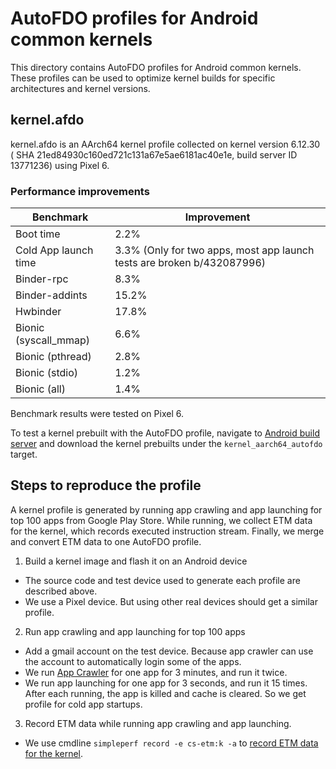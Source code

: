 
# AutoFDO profiles for Android common kernels

This directory contains AutoFDO profiles for Android common kernels. These profiles can be used to
optimize kernel builds for specific architectures and kernel versions.

## kernel.afdo

kernel.afdo is an AArch64 kernel profile collected on kernel version 6.12.30 (
SHA 21ed84930c160ed721c131a67e5ae6181ac40e1e, build server ID 13771236) using Pixel 6.

### Performance improvements

| Benchmark             | Improvement                                                            |
| --------------------- | ---------------------------------------------------------------------- |
| Boot time             | 2.2%                                                                   |
| Cold App launch time  | 3.3% (Only for two apps, most app launch tests are broken b/432087996) |
| Binder-rpc            | 8.3%                                                                   |
| Binder-addints        | 15.2%                                                                  |
| Hwbinder              | 17.8%                                                                  |
| Bionic (syscall_mmap) | 6.6%                                                                   |
| Bionic (pthread)      | 2.8%                                                                   |
| Bionic (stdio)        | 1.2%                                                                   |
| Bionic (all)          | 1.4%                                                                   |

Benchmark results were tested on Pixel 6.

To test a kernel prebuilt with the AutoFDO profile, navigate to [Android build server](
https://ci.android.com/builds/branches/aosp_kernel-common-android16-6.12/grid) and download
the kernel prebuilts under the `kernel_aarch64_autofdo` target.

## Steps to reproduce the profile

A kernel profile is generated by running app crawling and app launching for top 100 apps from Google
Play Store. While running, we collect ETM data for the kernel, which records executed instruction
stream. Finally, we merge and convert ETM data to one AutoFDO profile.

1. Build a kernel image and flash it on an Android device
  * The source code and test device used to generate each profile are described above.
  * We use a Pixel device. But using other real devices should get a similar profile.

2. Run app crawling and app launching for top 100 apps
  * Add a gmail account on the test device. Because app crawler can use the account to automatically
    login some of the apps.
  * We run [App Crawler](https://developer.android.com/studio/test/other-testing-tools/app-crawler)
    for one app for 3 minutes, and run it twice.
  * We run app launching for one app for 3 seconds, and run it 15 times. After each running, the
    app is killed and cache is cleared. So we get profile for cold app startups.

3. Record ETM data while running app crawling and app launching.
  * We use cmdline `simpleperf record -e cs-etm:k -a` to [record ETM data for the kernel](https://android.googlesource.com/platform/system/extras/+/master/simpleperf/doc/collect_etm_data_for_autofdo.md).
